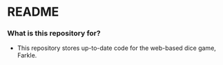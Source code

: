 # README #

### What is this repository for? ###

* This repository stores up-to-date code for the web-based dice game, Farkle.